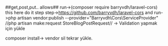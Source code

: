 ##get,post,put.. allows##
run->(composer require barryvdh/laravel-cors)
this here do it step step->https://github.com/barryvdh/laravel-cors
and run->php artisan vendor:publish --provider="Barryvdh\Cors\ServiceProvider"
//php artisan make:request StoreBlogPostRequest// -> Validation yapmak için yükle


composer install-> vendor sil tekrar yükle.

